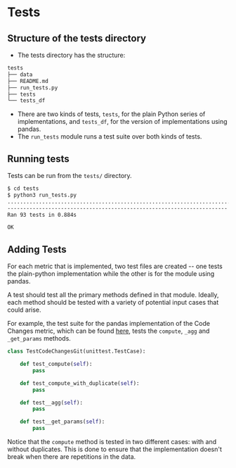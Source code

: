 # Tests

## Structure of the tests directory
- The tests directory has the structure:
```bash
tests
├── data
├── README.md
├── run_tests.py
├── tests
└── tests_df
```
- There are two kinds of tests, `tests`, for the plain Python series of implementations, and `tests_df`, for the version of implementations using pandas.
- The `run_tests` module runs a test suite over both kinds of tests.


## Running tests
Tests can be run from the `tests/` directory.
```bash
$ cd tests
$ python3 run_tests.py
.............................................................................................
----------------------------------------------------------------------
Ran 93 tests in 0.884s

OK

```

## Adding Tests
For each metric that is implemented, two test files are created -- one tests the plain-python implementation while the other is for the module using pandas.

A test should test all the primary methods defined in that module. Ideally, each method should be tested with a variety of potential input cases that could arise.

For example, the test suite for the pandas implementation of the Code Changes metric, which can be found [here](./tests_df/test_code_changes_git.py), tests the `compute`, `_agg` and `_get_params` methods.
```python
class TestCodeChangesGit(unittest.TestCase):

    def test_compute(self):
        pass

    def test_compute_with_duplicate(self):
        pass

    def test__agg(self):
        pass

    def test__get_params(self):
        pass
```

Notice that the `compute` method is tested in two different cases: with and without duplicates. This is done to ensure that the implementation doesn't break when there are repetitions in the data.
